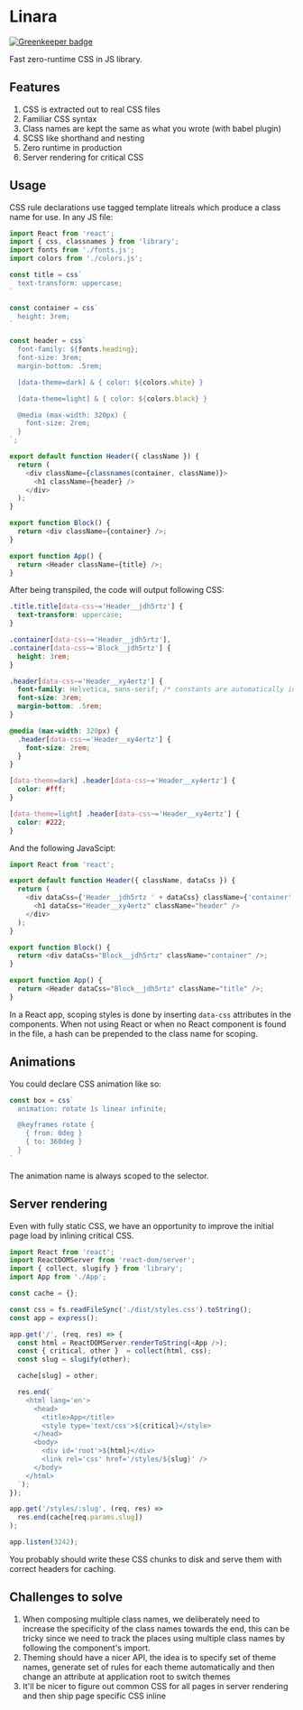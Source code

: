 # Linara

[![Greenkeeper badge](https://badges.greenkeeper.io/satya164/linara.svg?token=ed9d14f8c05fcc2a71b8666f60f84a54f3ca988a06fb7562200e9197d0efc4bc&ts=1495501075063)](https://greenkeeper.io/)

Fast zero-runtime CSS in JS library.


## Features

1. CSS is extracted out to real CSS files
1. Familiar CSS syntax
1. Class names are kept the same as what you wrote (with babel plugin)
1. SCSS like shorthand and nesting
1. Zero runtime in production
1. Server rendering for critical CSS


## Usage

CSS rule declarations use tagged template litreals which produce a class name for use. In any JS file:

```js
import React from 'react';
import { css, classnames } from 'library';
import fonts from './fonts.js';
import colors from './colors.js';

const title = css`
  text-transform: uppercase;
`

const container = css`
  height: 3rem;
`

const header = css`
  font-family: ${fonts.heading};
  font-size: 3rem;
  margin-bottom: .5rem;

  [data-theme=dark] & { color: ${colors.white} }

  [data-theme=light] & { color: ${colors.black} }

  @media (max-width: 320px) {
    font-size: 2rem;
  }
`;

export default function Header({ className }) {
  return (
    <div className={classnames(container, className)}>
      <h1 className={header} />
    </div>
  );
}

export function Block() {
  return <div className={container} />;
}

export function App() {
  return <Header className={title} />;
}
```

After being transpiled, the code will output following CSS:


```css
.title.title[data-css~='Header__jdh5rtz'] {
  text-transform: uppercase;
}

.container[data-css~='Header__jdh5rtz'],
.container[data-css~='Block__jdh5rtz'] {
  height: 3rem;
}

.header[data-css~='Header__xy4ertz'] {
  font-family: Helvetica, sans-serif; /* constants are automatically inlined */
  font-size: 3rem;
  margin-bottom: .5rem;
}

@media (max-width: 320px) {
  .header[data-css~='Header__xy4ertz'] {
    font-size: 2rem;
  }
}

[data-theme=dark] .header[data-css~='Header__xy4ertz'] {
  color: #fff;
}

[data-theme=light] .header[data-css~='Header__xy4ertz'] {
  color: #222;
}
```

And the following JavaScipt:

```js
import React from 'react';

export default function Header({ className, dataCss }) {
  return (
    <div dataCss={'Header__jdh5rtz ' + dataCss} className={'container' + ' ' + className)}>
      <h1 dataCss="Header__xy4ertz" className="header" />
    </div>
  );
}

export function Block() {
  return <div dataCss="Block__jdh5rtz" className="container" />;
}

export function App() {
  return <Header dataCss="Block__jdh5rtz" className="title" />;
}
```

In a React app, scoping styles is done by inserting `data-css` attributes in the components. When not using React or when no React component is found in the file, a hash can be prepended to the class name for scoping.


## Animations

You could declare CSS animation like so:

```js
const box = css`
  animation: rotate 1s linear infinite;

  @keyframes rotate {
    { from: 0deg }
    { to: 360deg }
  }
`
```

The animation name is always scoped to the selector.


## Server rendering

Even with fully static CSS, we have an opportunity to improve the initial page load by inlining critical CSS.

```js
import React from 'react';
import ReactDOMServer from 'react-dom/server';
import { collect, slugify } from 'library';
import App from './App';

const cache = {};

const css = fs.readFileSync('./dist/styles.css').toString();
const app = express();

app.get('/', (req, res) => {
  const html = ReactDOMServer.renderToString(<App />);
  const { critical, other }  = collect(html, css);
  const slug = slugify(other);

  cache[slug] = other;

  res.end(`
    <html lang='en'>
      <head>
        <title>App</title>
        <style type='text/css'>${critical}</style>
      </head>
      <body>
        <div id='root'>${html}</div>
        <link rel='css' href='/styles/${slug}' />
      </body>
    </html>
  `);
});

app.get('/styles/:slug', (req, res) =>
  res.end(cache[req.params.slug])
);

app.listen(3242);
```

You probably should write these CSS chunks to disk and serve them with correct headers for caching.


## Challenges to solve

1. When composing multiple class names, we deliberately need to increase the specificity of the class names towards the end, this can be tricky since we need to track the places using multiple class names by following the component's import.
1. Theming should have a nicer API, the idea is to specify set of theme names, generate set of rules for each theme automatically and then change an attribute at application root to switch themes
1. It'll be nicer to figure out common CSS for all pages in server rendering and then ship page specific CSS inline
